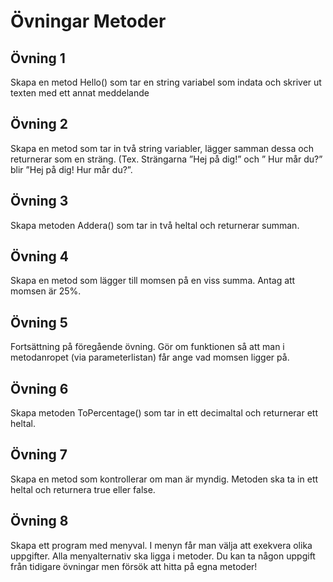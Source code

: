 # Övningar Metoder

## Övning 1

Skapa en metod Hello() som tar en string variabel som indata och skriver ut texten med ett annat meddelande

## Övning 2

Skapa en metod som tar in två string variabler, lägger samman dessa och returnerar som en sträng. (Tex. Strängarna ”Hej på dig!” och ” Hur mår du?” blir ”Hej på dig! Hur mår du?”.

## Övning 3

Skapa metoden Addera() som tar in två heltal och returnerar summan.

## Övning 4

Skapa en metod som lägger till momsen på en viss summa. Antag att momsen är 25%.

## Övning 5

Fortsättning på föregående övning. Gör om funktionen så att man i metodanropet (via parameterlistan) får ange vad momsen ligger på.

## Övning 6

Skapa metoden ToPercentage() som tar in ett decimaltal och returnerar ett heltal.

## Övning 7

Skapa en metod som kontrollerar om man är myndig. Metoden ska ta in ett heltal och returnera true eller false.

## Övning 8 

Skapa ett program med menyval. I menyn får man välja att exekvera olika uppgifter. Alla menyalternativ ska ligga i metoder. 
Du kan ta någon uppgift från tidigare övningar men försök att hitta på egna metoder!